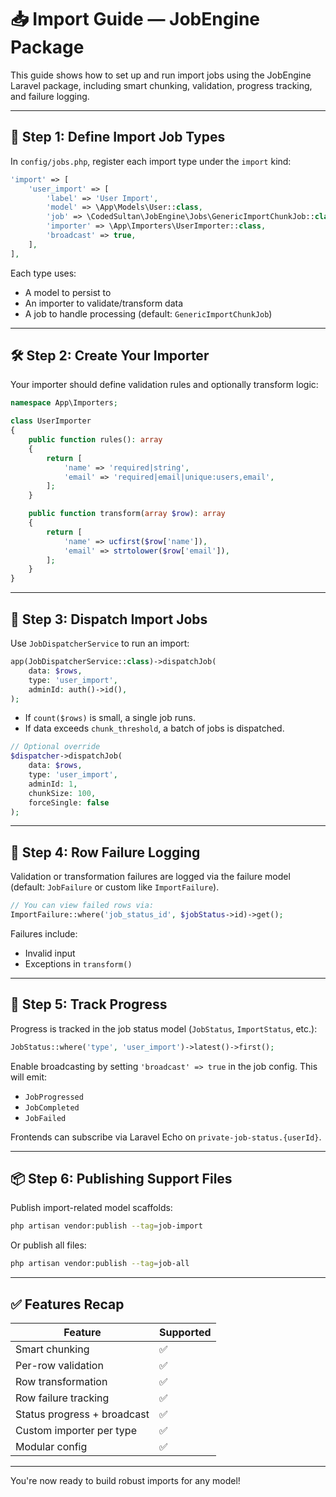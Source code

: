 # 📥 Import Guide — JobEngine Package

This guide shows how to set up and run import jobs using the JobEngine Laravel package, including smart chunking, validation, progress tracking, and failure logging.

---

## 🔧 Step 1: Define Import Job Types

In `config/jobs.php`, register each import type under the `import` kind:

```php
'import' => [
    'user_import' => [
        'label' => 'User Import',
        'model' => \App\Models\User::class,
        'job' => \CodedSultan\JobEngine\Jobs\GenericImportChunkJob::class,
        'importer' => \App\Importers\UserImporter::class,
        'broadcast' => true,
    ],
],
```

Each type uses:
- A model to persist to
- An importer to validate/transform data
- A job to handle processing (default: `GenericImportChunkJob`)

---

## 🛠 Step 2: Create Your Importer

Your importer should define validation rules and optionally transform logic:

```php
namespace App\Importers;

class UserImporter
{
    public function rules(): array
    {
        return [
            'name' => 'required|string',
            'email' => 'required|email|unique:users,email',
        ];
    }

    public function transform(array $row): array
    {
        return [
            'name' => ucfirst($row['name']),
            'email' => strtolower($row['email']),
        ];
    }
}
```

---

## 🚀 Step 3: Dispatch Import Jobs

Use `JobDispatcherService` to run an import:

```php
app(JobDispatcherService::class)->dispatchJob(
    data: $rows,
    type: 'user_import',
    adminId: auth()->id(),
);
```

- If `count($rows)` is small, a single job runs.
- If data exceeds `chunk_threshold`, a batch of jobs is dispatched.

```php
// Optional override
$dispatcher->dispatchJob(
    data: $rows,
    type: 'user_import',
    adminId: 1,
    chunkSize: 100,
    forceSingle: false
);
```

---

## 🚨 Step 4: Row Failure Logging

Validation or transformation failures are logged via the failure model (default: `JobFailure` or custom like `ImportFailure`).

```php
// You can view failed rows via:
ImportFailure::where('job_status_id', $jobStatus->id)->get();
```

Failures include:
- Invalid input
- Exceptions in `transform()`

---

## 📡 Step 5: Track Progress

Progress is tracked in the job status model (`JobStatus`, `ImportStatus`, etc.):

```php
JobStatus::where('type', 'user_import')->latest()->first();
```

Enable broadcasting by setting `'broadcast' => true` in the job config. This will emit:
- `JobProgressed`
- `JobCompleted`
- `JobFailed`

Frontends can subscribe via Laravel Echo on `private-job-status.{userId}`.

---

## 📦 Step 6: Publishing Support Files

Publish import-related model scaffolds:

```bash
php artisan vendor:publish --tag=job-import
```

Or publish all files:

```bash
php artisan vendor:publish --tag=job-all
```

---

## ✅ Features Recap

| Feature | Supported |
|---------|-----------|
| Smart chunking | ✅
| Per-row validation | ✅
| Row transformation | ✅
| Row failure tracking | ✅
| Status progress + broadcast | ✅
| Custom importer per type | ✅
| Modular config | ✅

---

You're now ready to build robust imports for any model!
